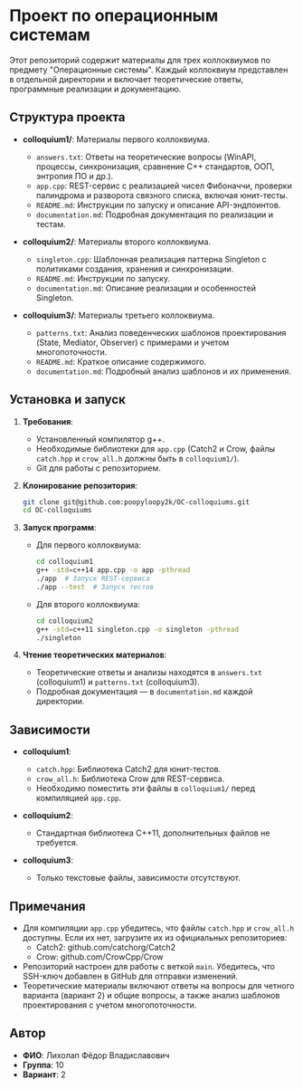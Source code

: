 # Проект по операционным системам

Этот репозиторий содержит материалы для трех коллоквиумов по предмету "Операционные системы". Каждый коллоквиум представлен в отдельной директории и включает теоретические ответы, программные реализации и документацию.

## Структура проекта

- **colloquium1/**: Материалы первого коллоквиума.

  - `answers.txt`: Ответы на теоретические вопросы (WinAPI, процессы, синхронизация, сравнение C++ стандартов, ООП, энтропия ПО и др.).
  - `app.cpp`: REST-сервис с реализацией чисел Фибоначчи, проверки палиндрома и разворота связного списка, включая юнит-тесты.
  - `README.md`: Инструкции по запуску и описание API-эндпоинтов.
  - `documentation.md`: Подробная документация по реализации и тестам.

- **colloquium2/**: Материалы второго коллоквиума.

  - `singleton.cpp`: Шаблонная реализация паттерна Singleton с политиками создания, хранения и синхронизации.
  - `README.md`: Инструкции по запуску.
  - `documentation.md`: Описание реализации и особенностей Singleton.

- **colloquium3/**: Материалы третьего коллоквиума.

  - `patterns.txt`: Анализ поведенческих шаблонов проектирования (State, Mediator, Observer) с примерами и учетом многопоточности.
  - `README.md`: Краткое описание содержимого.
  - `documentation.md`: Подробный анализ шаблонов и их применения.

## Установка и запуск

1. **Требования**:

   - Установленный компилятор g++.
   - Необходимые библиотеки для `app.cpp` (Catch2 и Crow, файлы `catch.hpp` и `crow_all.h` должны быть в `colloquium1/`).
   - Git для работы с репозиторием.

2. **Клонирование репозитория**:

   ```bash
   git clone git@github.com:poopyloopy2k/OC-colloquiums.git
   cd OC-colloquiums
   ```

3. **Запуск программ**:

   - Для первого коллоквиума:

     ```bash
     cd colloquium1
     g++ -std=c++14 app.cpp -o app -pthread
     ./app  # Запуск REST-сервиса
     ./app --test  # Запуск тестов
     ```
   - Для второго коллоквиума:

     ```bash
     cd colloquium2
     g++ -std=c++11 singleton.cpp -o singleton -pthread
     ./singleton
     ```

4. **Чтение теоретических материалов**:

   - Теоретические ответы и анализы находятся в `answers.txt` (colloquium1) и `patterns.txt` (colloquium3).
   - Подробная документация — в `documentation.md` каждой директории.

## Зависимости

- **colloquium1**:

  - `catch.hpp`: Библиотека Catch2 для юнит-тестов.
  - `crow_all.h`: Библиотека Crow для REST-сервиса.
  - Необходимо поместить эти файлы в `colloquium1/` перед компиляцией `app.cpp`.

- **colloquium2**:

  - Стандартная библиотека C++11, дополнительных файлов не требуется.

- **colloquium3**:

  - Только текстовые файлы, зависимости отсутствуют.

## Примечания

- Для компиляции `app.cpp` убедитесь, что файлы `catch.hpp` и `crow_all.h` доступны. Если их нет, загрузите их из официальных репозиториев:
  - Catch2: github.com/catchorg/Catch2
  - Crow: github.com/CrowCpp/Crow
- Репозиторий настроен для работы с веткой `main`. Убедитесь, что SSH-ключ добавлен в GitHub для отправки изменений.
- Теоретические материалы включают ответы на вопросы для четного варианта (вариант 2) и общие вопросы, а также анализ шаблонов проектирования с учетом многопоточности.

## Автор

- **ФИО**: Лихолап Фёдор Владиславович
- **Группа**: 10
- **Вариант**: 2
